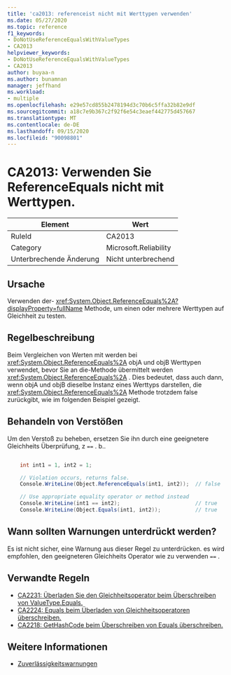 ```yaml
---
title: 'ca2013: referenceist nicht mit Werttypen verwenden'
ms.date: 05/27/2020
ms.topic: reference
f1_keywords:
- DoNotUseReferenceEqualsWithValueTypes
- CA2013
helpviewer_keywords:
- DoNotUseReferenceEqualsWithValueTypes
- CA2013
author: buyaa-n
ms.author: bunamnan
manager: jeffhand
ms.workload:
- multiple
ms.openlocfilehash: e29e57cd855b2478194d3c70b6c5ffa32b82e9df
ms.sourcegitcommit: a18c7e9b367c2f92f6e54c3eaef442775d457667
ms.translationtype: MT
ms.contentlocale: de-DE
ms.lasthandoff: 09/15/2020
ms.locfileid: "90098801"
---
```

# <a name="ca2013-do-not-use-referenceequals-with-value-types"></a>CA2013: Verwenden Sie ReferenceEquals nicht mit Werttypen.

|Element|Wert|
|-|-|
|RuleId|CA2013|
|Category|Microsoft.Reliability|
|Unterbrechende Änderung|Nicht unterbrechend|

## <a name="cause"></a>Ursache

Verwenden der- <xref:System.Object.ReferenceEquals%2A?displayProperty=fullName> Methode, um einen oder mehrere Werttypen auf Gleichheit zu testen.

## <a name="rule-description"></a>Regelbeschreibung

Beim Vergleichen von Werten mit werden bei <xref:System.Object.ReferenceEquals%2A> objA und objB Werttypen verwendet, bevor Sie an die-Methode übermittelt werden <xref:System.Object.ReferenceEquals%2A> . Dies bedeutet, dass auch dann, wenn objA und objB dieselbe Instanz eines Werttyps darstellen, die <xref:System.Object.ReferenceEquals%2A> Methode trotzdem false zurückgibt, wie im folgenden Beispiel gezeigt.

## <a name="how-to-fix-violations"></a>Behandeln von Verstößen

Um den Verstoß zu beheben, ersetzen Sie ihn durch eine geeignetere Gleichheits Überprüfung, z `==` . b..

```csharp

    int int1 = 1, int2 = 1;

    // Violation occurs, returns false.
    Console.WriteLine(Object.ReferenceEquals(int1, int2));  // false

    // Use appropriate equality operator or method instead
    Console.WriteLine(int1 == int2);                        // true
    Console.WriteLine(Object.Equals(int1, int2));           // true
```

## <a name="when-to-suppress-warnings"></a>Wann sollten Warnungen unterdrückt werden?

Es ist nicht sicher, eine Warnung aus dieser Regel zu unterdrücken. es wird empfohlen, den geeigneteren Gleichheits Operator wie zu verwenden `==` .

## <a name="related-rules"></a>Verwandte Regeln

- [CA2231: Überladen Sie den Gleichheitsoperator beim Überschreiben von ValueType.Equals.](CA2231.md)
- [CA2224: Equals beim Überladen von Gleichheitsoperatoren überschreiben.](../code-quality/ca2224.md)
- [CA2218: GetHashCode beim Überschreiben von Equals überschreiben.](../code-quality/ca2218.md)

## <a name="see-also"></a>Weitere Informationen

- [Zuverlässigkeitswarnungen](../code-quality/reliability-warnings.md)
